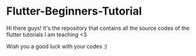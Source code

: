 # Flutter-Beginners-Tutorial

Hi there guys! It's the repository that contains all the source codes of the flutter tutorials I am teaching <3

Wish you a good luck with your codes :)
